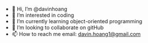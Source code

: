 - 👋 Hi, I’m @davinhoang
- 👀 I’m interested in coding
- 🌱 I’m currently learning object-oriented programming
- 💞️ I’m looking to collaborate on gitHub
- 📫 How to reach me email: davin.hoang1@gmail.com

<!---
davinhoang/davinhoang is a ✨ special ✨ repository because its `README.md` (this file) appears on your GitHub profile.
You can click the Preview link to take a look at your changes.
--->
